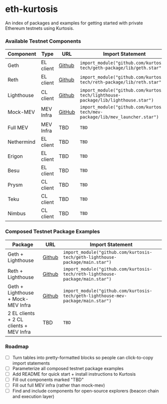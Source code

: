 # eth-kurtosis

An index of packages and examples for getting started with private Ethereum testnets using Kurtosis.

### Available Testnet Components

| Component | Type | URL | Import Statement |
| --- | --- | --- | --- |
| Geth | EL client | [Github](https://github.com/kurtosis-tech/geth-package) | `import_module("github.com/kurtosis-tech/geth-package/lib/geth.star")` |
| Reth | EL client | [Github](https://github.com/kurtosis-tech/reth-package) | `import_module("github.com/kurtosis-tech/reth-package/lib/reth.star")` |
| Lighthouse | CL client | [Github](https://github.com/kurtosis-tech/lighthouse-package) | `import_module("github.com/kurtosis-tech/lighthouse-package/lib/lighthouse.star")` |
| Mock-MEV | MEV Infra | [GitHub](https://github.com/kurtosis-tech/mev-package) | `import_module("github.com/kurtosis-tech/mev-package/lib/mev_launcher.star")` |
| Full MEV | MEV Infra | TBD | `TBD` |
| Nethermind | EL client | TBD | `TBD` |
| Erigon | EL client | TBD | `TBD` |
| Besu | EL client | TBD | `TBD` |
| Prysm | CL client | TBD | `TBD` |
| Teku | CL client | TBD | `TBD` |
| Nimbus | CL client | TBD | `TBD` |

### Composed Testnet Package Examples

| Package | URL | Import Statement |
| --- | --- | --- |
| Geth + Lighthouse | [Github](https://github.com/kurtosis-tech/geth-lighthouse-package) | `import_module("github.com/kurtosis-tech/geth-lighthouse-package/main.star")` |
| Reth + Lighthouse | [Github](https://github.com/kurtosis-tech/reth-lighthouse-package) | `import_module("github.com/kurtosis-tech/reth-lighthouse-package/main.star")` |
| Geth + Lighthouse + Mock-MEV Infra | [Github](https://github.com/kurtosis-tech/geth-lighthouse-mev-package) |  `import_module("github.com/kurtosis-tech/geth-lighthouse-mev-package/main.star")` |
| 2 EL clients + 2 CL clients + MEV Infra | TBD |  `TBD` |

### Roadmap

- [ ] Turn tables into pretty-formatted blocks so people can click-to-copy import statements
- [ ] Parameterize all composed testnet package examples
- [ ] Add README for quick start + install instructions to Kurtosis
- [ ] Fill out components marked "TBD"
- [ ] Fill out full MEV infra (rather than mock-mev)
- [ ] Find and include components for open-source explorers (beacon chain and execution layer)
